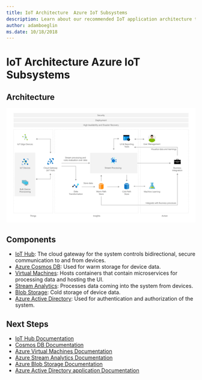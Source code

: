 ```yaml
---
title: IoT Architecture  Azure IoT Subsystems 
description: Learn about our recommended IoT application architecture that supports hybrid cloud and edge computing. A flowchart details how the subsystems function within the IoT application.
author: adamboeglin
ms.date: 10/18/2018
---
```

# IoT Architecture  Azure IoT Subsystems 

## Architecture
<img src="media/azure-iot-subsystems.svg" alt='architecture diagram' />

## Components
* [IoT Hub](href="http://azure.microsoft.com/services/iot-hub/): The cloud gateway for the system controls bidirectional, secure communication to and from devices.
* [Azure Cosmos DB](href="http://azure.microsoft.com/services/cosmos-db/): Used for warm storage for device data.
* [Virtual Machines](href="http://azure.microsoft.com/services/virtual-machines/): Hosts containers that contain microservices for processing data and hosting the UI.
* [Stream Analytics](href="http://azure.microsoft.com/services/stream-analytics/): Processes data coming into the system from devices.
* [Blob Storage](href="http://azure.microsoft.com/services/storage/blobs/): Cold storage of device data.
* [Azure Active Directory](href="http://azure.microsoft.com/services/active-directory/): Used for authentication and authorization of the system.

## Next Steps
* [IoT Hub Documentation](https://docs.microsoft.com/azure/iot-hub/)
* [Cosmos DB Documentation](https://docs.microsoft.com/azure/cosmos-db/)
* [Azure Virtual Machines Documentation](https://docs.microsoft.com/azure/virtual-machines/)
* [Azure Stream Analytics Documentation](https://docs.microsoft.com/azure/stream-analytics/)
* [Azure Blob Storage Documentation](https://docs.microsoft.com/azure/storage/)
* [Azure Active Directory application Documentation](https://docs.microsoft.com/azure/active-directory/)